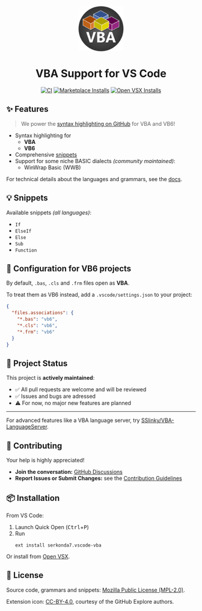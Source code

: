 <div align="center">

<img width="120" src="images/icon.png">
<h1>VBA Support for VS Code</h1>

[![CI][ci-badge]][ci-status]
[![Marketplace Installs][badge-installs-market]][vs-marketplace]
[![Open VSX Installs][badge-installs-vsx]][open-vsx]

</div>


## ✨ Features
> We power the [syntax highlighting on GitHub][gh-linguist] for VBA and VB6!

- Syntax highlighting for
  - **VBA**
  - **VB6**
- Comprehensive [snippets](#-snippets)
- Support for some niche BASIC dialects _(community maintained)_:
   - WinWrap Basic (WWB)

For technical details about the languages and grammars, see the [docs](docs/grammar_structure.md).


## 💡 Snippets
Available snippets _(all languages)_:
- `If`
- `ElseIf`
- `Else`
- `Sub`
- `Function`


## 📖 Configuration for VB6 projects
By default, `.bas`, `.cls` and `.frm` files open as **VBA**.

To treat them as VB6 instead, add a `.vscode/settings.json` to your project:
```json
{
  "files.associations": {
    "*.bas": "vb6",
    "*.cls": "vb6",
    "*.frm": "vb6"
  }
}
```


## 📌 Project Status
This project is **actively maintained**:
- ✅ All pull requests are welcome and will be reviewed
- ✅ Issues and bugs are adressed
- ⚠️ For now, no major new features are planned

---

For advanced features like a VBA language server, try [SSlinky/VBA-LanguageServer][sslinky-vba-ls].


## 🤝 Contributing
Your help is highly appreciated!

- **Join the conversation:** [GitHub Discussions][discussions]
- **Report Issues or Submit Changes:** see the [Contribution Guidelines](CONTRIBUTING.md)


## 📦 Installation
From VS Code:
1. Launch Quick Open (<kbd>Ctrl</kbd>+<kbd>P</kbd>)
2. Run
   ```
   ext install serkonda7.vscode-vba
   ```

Or install from [Open VSX][open-vsx].


## 📜 License
Source code, grammars and snippets: [Mozilla Public License (MPL-2.0)](LICENSE.txt).

Extension icon: [CC-BY-4.0](images/LICENSE.txt), courtesy of the GitHub Explore authors.


<!-- links -->
[ci-badge]: https://github.com/serkonda7/vscode-vba/actions/workflows/ci.yml/badge.svg
[ci-status]: https://github.com/serkonda7/vscode-vba/actions/workflows/ci.yml

[badge-installs-market]: https://img.shields.io/visual-studio-marketplace/i/serkonda7.vscode-vba?label=Installs
[badge-installs-vsx]: https://img.shields.io/open-vsx/dt/serkonda7/vscode-vba?label=VSX%20downloads
[vs-marketplace]: https://marketplace.visualstudio.com/items?itemName=serkonda7.vscode-vba
[open-vsx]: https://open-vsx.org/extension/serkonda7/vscode-vba

[discussions]: https://github.com/serkonda7/vscode-vba/discussions

[gh-linguist]: https://github.com/github-linguist/linguist/tree/main/vendor

[sslinky-vba-ls]: https://github.com/SSlinky/VBA-LanguageServer
